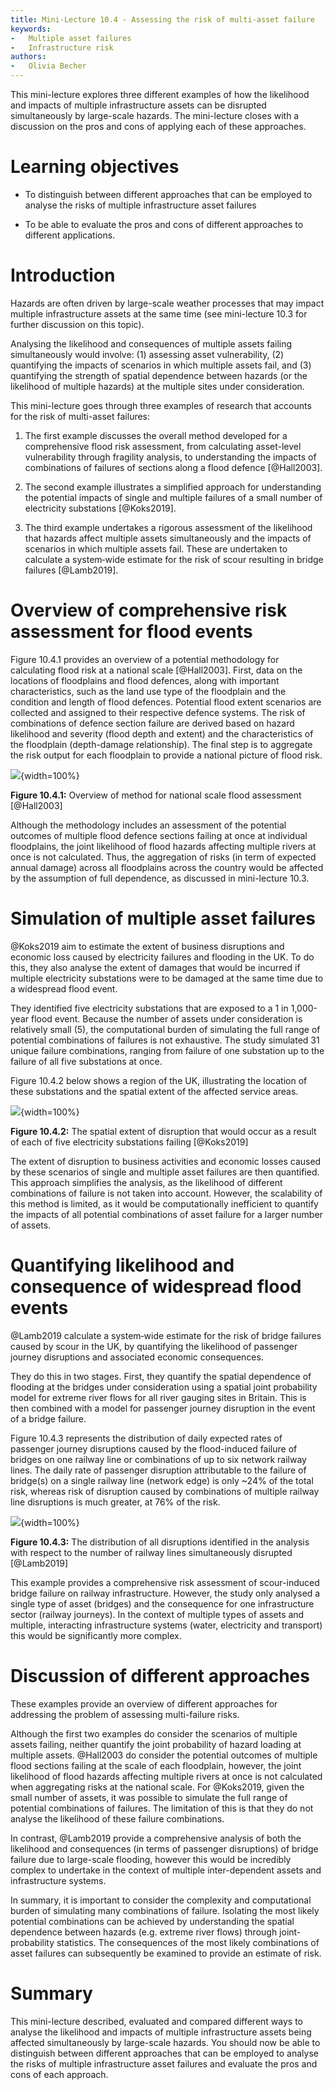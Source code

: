```yaml
---
title: Mini-Lecture 10.4 - Assessing the risk of multi-asset failure
keywords:
-   Multiple asset failures
-   Infrastructure risk
authors:
-   Olivia Becher
---
```


This mini-lecture explores three different examples of how the
likelihood and impacts of multiple infrastructure assets can be
disrupted simultaneously by large-scale hazards. The mini-lecture closes
with a discussion on the pros and cons of applying each of these
approaches.

# Learning objectives

-   To distinguish between different approaches that can be employed to
    analyse the risks of multiple infrastructure asset failures

-   To be able to evaluate the pros and cons of different approaches to
    different applications.



# Introduction

Hazards are often driven by large-scale weather processes that may
impact multiple infrastructure assets at the same time (see mini-lecture
10.3 for further discussion on this topic).

Analysing the likelihood and consequences of multiple assets failing
simultaneously would involve: (1) assessing asset vulnerability, (2)
quantifying the impacts of scenarios in which multiple assets fail, and
(3) quantifying the strength of spatial dependence between hazards (or
the likelihood of multiple hazards) at the multiple sites under
consideration.

This mini-lecture goes through three examples of research that accounts
for the risk of multi-asset failures:

1.  The first example discusses the overall method developed for a
    comprehensive flood risk assessment, from calculating asset-level
    vulnerability through fragility analysis, to understanding the
    impacts of combinations of failures of sections along a flood
    defence [@Hall2003].

2.  The second example illustrates a simplified approach for
    understanding the potential impacts of single and multiple failures
    of a small number of electricity substations [@Koks2019].

3.  The third example undertakes a rigorous assessment of the likelihood
    that hazards affect multiple assets simultaneously and the impacts
    of scenarios in which multiple assets fail. These are undertaken to
    calculate a system‐wide estimate for the risk of scour resulting in
    bridge failures [@Lamb2019].

# Overview of comprehensive risk assessment for flood events

Figure 10.4.1 provides an overview of a potential methodology for
calculating flood risk at a national scale [@Hall2003]. First, data
on the locations of floodplains and flood defences, along with important
characteristics, such as the land use type of the floodplain and the
condition and length of flood defences. Potential flood extent scenarios
are collected and assigned to their respective defence systems. The risk
of combinations of defence section failure are derived based on hazard
likelihood and severity (flood depth and extent) and the characteristics
of the floodplain (depth-damage relationship). The final step is to
aggregate the risk output for each floodplain to provide a national
picture of flood risk.

![](assets/Figure_10.4.1.png){width=100%}

**Figure 10.4.1:** Overview of method for national scale flood
assessment [@Hall2003]

Although the methodology includes an assessment of the potential
outcomes of multiple flood defence sections failing at once at
individual floodplains, the joint likelihood of flood hazards affecting
multiple rivers at once is not calculated. Thus, the aggregation of
risks (in term of expected annual damage) across all floodplains across
the country would be affected by the assumption of full dependence, as
discussed in mini-lecture 10.3.

# Simulation of multiple asset failures

@Koks2019 aim to estimate the extent of business disruptions and
economic loss caused by electricity failures and flooding in the UK. To
do this, they also analyse the extent of damages that would be incurred
if multiple electricity substations were to be damaged at the same time
due to a widespread flood event.

They identified five electricity substations that are exposed to a 1 in
1,000-year flood event. Because the number of assets under consideration
is relatively small (5), the computational burden of simulating the full
range of potential combinations of failures is not exhaustive. The study
simulated 31 unique failure combinations, ranging from failure of one
substation up to the failure of all five substations at once.

Figure 10.4.2 below shows a region of the UK, illustrating the location
of these substations and the spatial extent of the affected service
areas.

![](assets/Figure_10.4.2.png){width=100%}

**Figure 10.4.2:** The spatial extent of disruption that would occur as
a result of each of five electricity substations failing [@Koks2019]

The extent of disruption to business activities and economic losses
caused by these scenarios of single and multiple asset failures are then
quantified. This approach simplifies the analysis, as the likelihood of
different combinations of failure is not taken into account. However,
the scalability of this method is limited, as it would be
computationally inefficient to quantify the impacts of all potential
combinations of asset failure for a larger number of assets.

# Quantifying likelihood and consequence of widespread flood events

@Lamb2019 calculate a system‐wide estimate for the risk of bridge
failures caused by scour in the UK, by quantifying the likelihood of
passenger journey disruptions and associated economic consequences.

They do this in two stages. First, they quantify the spatial dependence
of flooding at the bridges under consideration using a spatial joint
probability model for extreme river flows for all river gauging sites in
Britain. This is then combined with a model for passenger journey
disruption in the event of a bridge failure.

Figure 10.4.3 represents the distribution of daily expected rates of
passenger journey disruptions caused by the flood-induced failure of
bridges on one railway line or combinations of up to six network railway
lines. The daily rate of passenger disruption attributable to the
failure of bridge(s) on a single railway line (network edge) is only
\~24% of the total risk, whereas risk of disruption caused by
combinations of multiple railway line disruptions is much greater, at
76% of the risk.

![](assets/Figure_10.4.3.jpg){width=100%}

**Figure 10.4.3:** The distribution of all disruptions identified in the
analysis with respect to the number of railway lines simultaneously
disrupted [@Lamb2019]

This example provides a comprehensive risk assessment of scour-induced
bridge failure on railway infrastructure. However, the study only
analysed a single type of asset (bridges) and the consequence for one
infrastructure sector (railway journeys). In the context of multiple
types of assets and multiple, interacting infrastructure systems (water,
electricity and transport) this would be significantly more complex.

# Discussion of different approaches

These examples provide an overview of different approaches for
addressing the problem of assessing multi-failure risks.

Although the first two examples do consider the scenarios of multiple
assets failing, neither quantify the joint probability of hazard loading
at multiple assets. @Hall2003 do consider the potential outcomes of
multiple flood sections failing at the scale of each floodplain,
however, the joint likelihood of flood hazards affecting multiple rivers
at once is not calculated when aggregating risks at the national scale.
For @Koks2019, given the small number of assets, it was possible to
simulate the full range of potential combinations of failures. The
limitation of this is that they do not analyse the likelihood of these
failure combinations.

In contrast, @Lamb2019 provide a comprehensive analysis of both the
likelihood and consequences (in terms of passenger disruptions) of
bridge failure due to large-scale flooding, however this would be
incredibly complex to undertake in the context of multiple
inter-dependent assets and infrastructure systems.

In summary, it is important to consider the complexity and computational
burden of simulating many combinations of failure. Isolating the most
likely potential combinations can be achieved by understanding the
spatial dependence between hazards (e.g. extreme river flows) through
joint-probability statistics. The consequences of the most likely
combinations of asset failures can subsequently be examined to provide
an estimate of risk.

# Summary

This mini-lecture described, evaluated and compared different ways to
analyse the likelihood and impacts of multiple infrastructure assets
being affected simultaneously by large-scale hazards. You should now be
able to distinguish between different approaches that can be employed to
analyse the risks of multiple infrastructure asset failures and evaluate
the pros and cons of each approach.
